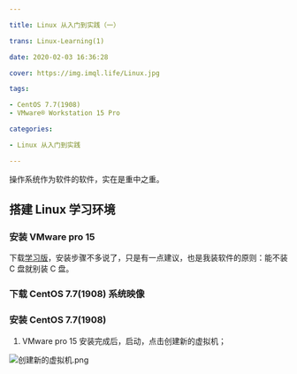 ```yaml
---

title: Linux 从入门到实践（一）

trans: Linux-Learning(1)

date: 2020-02-03 16:36:28

cover: https://img.imql.life/Linux.jpg

tags:

- CentOS 7.7(1908)
- VMware® Workstation 15 Pro

categories:

- Linux 从入门到实践

---
```


操作系统作为软件的软件，实在是重中之重。

<!-- more -->

## 搭建 Linux 学习环境

### 安装 VMware pro 15

下载[学习版](https://www.52pojie.cn/thread-1026907-1-1.html)，安装步骤不多说了，只是有一点建议，也是我装软件的原则：能不装 C 盘就别装 C 盘。

### 下载 CentOS 7.7(1908) 系统映像

### 安装 CentOS 7.7(1908)

1. VMware pro 15 安装完成后，启动，点击创建新的虚拟机；

![创建新的虚拟机.png](https://cdn.nlark.com/yuque/0/2022/png/8391941/1643901328412-9c1f7f01-69ea-4b16-a113-b3361d7ea3e8.png#clientId=u175c783f-5427-4&crop=0&crop=0&crop=1&crop=1&from=drop&id=u34a5f30d&margin=%5Bobject%20Object%5D&name=%E5%88%9B%E5%BB%BA%E6%96%B0%E7%9A%84%E8%99%9A%E6%8B%9F%E6%9C%BA.png&originHeight=841&originWidth=1589&originalType=binary&ratio=1&rotation=0&showTitle=false&size=60189&status=done&style=none&taskId=ufcf2f10b-1f40-45e9-9d10-3a2e57df8e2&title=)
